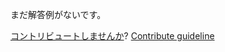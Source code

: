 
まだ解答例がないです。

[コントリビュートしませんか](https://github.com/BFEdev/BFE.dev-solutions/blob/main/question/when-do-we-need-to-use-non-strict-mode_ja.md)?  [Contribute guideline](https://github.com/BFEdev/BFE.dev-solutions#how-to-contribute)
